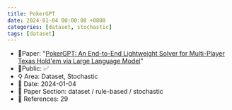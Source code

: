 ```yaml
---
title: PokerGPT
date: 2024-01-04 00:00:00 +0800
categories: [dataset, stochastic]
tags: [dataset]
---
```


- 📙Paper: "[PokerGPT: An End-to-End Lightweight Solver for Multi-Player Texas Hold'em via Large Language Model](https://www.semanticscholar.org/paper/PokerGPT%3A-An-End-to-End-Lightweight-Solver-for-via-Huang-Cao/deb7c1867cc5ec4ab51f67f84b7ffb8fc949ddf4)"
- 🔑Public: ✅
- ⚲ Area: Dataset, Stochastic
- 📅 Date: 2024-01-04
- 🔎 Paper Section: dataset / rule-based / stochastic
- 📝 References: 29
